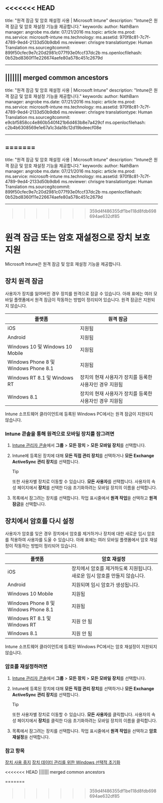 <<<<<<< HEAD
---
title: "원격 잠금 및 암호 재설정 사용 | Microsoft Intune"
description: "Intune은 원격 잠금 및 암호 재설정 기능을 제공합니다."
keywords: 
author: NathBarn
manager: angrobe
ms.date: 07/21/2016
ms.topic: article
ms.prod: 
ms.service: microsoft-intune
ms.technology: 
ms.assetid: 970f8c81-7c7f-4789-9ed4-2133d50b9db6
ms.reviewer: chrisgre
translationtype: Human Translation
ms.sourcegitcommit: 899f50cfec9e7c20d2981c077f93e0fccf37dc2b
ms.openlocfilehash: 0b52bd8360f11e226674aefe80a578c451c2679d

---
||||||| merged common ancestors
---
title: "원격 잠금 및 암호 재설정 사용 | Microsoft Intune"
description: "Intune은 원격 잠금 및 암호 재설정 기능을 제공합니다."
keywords: 
author: NathBarn
manager: angrobe
ms.date: 07/21/2016
ms.topic: article
ms.prod: 
ms.service: microsoft-intune
ms.technology: 
ms.assetid: 970f8c81-7c7f-4789-9ed4-2133d50b9db6
ms.reviewer: chrisgre
translationtype: Human Translation
ms.sourcegitcommit: e9cbf5858cc4e860b540f421b6d463b8e7a429cf
ms.openlocfilehash: c2b4b6308569e1e67a1c3da18c12d19bdeecf08e

---
=======
---
title: "원격 잠금 및 암호 재설정 사용 | Microsoft Intune"
description: "Intune은 원격 잠금 및 암호 재설정 기능을 제공합니다."
keywords: 
author: NathBarn
manager: angrobe
ms.date: 07/21/2016
ms.topic: article
ms.prod: 
ms.service: microsoft-intune
ms.technology: 
ms.assetid: 970f8c81-7c7f-4789-9ed4-2133d50b9db6
ms.reviewer: chrisgre
translationtype: Human Translation
ms.sourcegitcommit: 899f50cfec9e7c20d2981c077f93e0fccf37dc2b
ms.openlocfilehash: 0b52bd8360f11e226674aefe80a578c451c2679d

---
>>>>>>> 359d4f486355df1be118d8fdb698694ae632df85
# 원격 잠금 또는 암호 재설정으로 장치 보호 지원
Microsoft Intune은 원격 잠금 및 암호 재설정 기능을 제공합니다.

## 장치 원격 잠금
사용자가 장치를 잃어버린 경우 장치를 원격으로 잠글 수 있습니다. 아래 표에는 여러 모바일 플랫폼에서 원격 잠금이 작동하는 방법이 정리되어 있습니다. 원격 잠금은 지원되지 않습니다.

|플랫폼|원격 잠금|
|------------|---------------|
|iOS|지원됨|
|Android|지원됨|
|Windows 10 및 Windows 10 Mobile|지원됨|
|Windows Phone 8 및 Windows Phone 8.1|지원됨|
|Windows RT 8.1 및 Windows RT|장치의 현재 사용자가 장치를 등록한 사용자인 경우 지원됨|
|Windows 8.1|장치의 현재 사용자가 장치를 등록한 사용자인 경우 지원됨|

Intune 소프트웨어 클라이언트에 등록된 Windows PC에서는 원격 잠금이 지원되지 않습니다.

### Intune 콘솔을 통해 원격으로 모바일 장치를 잠그려면

1.  [Intune 관리자 콘솔](https://manage.microsoft.com/)에서 **그룹** &gt; **모든 장치** &gt; **모든 모바일 장치**를 선택합니다.

2.  Intune에 등록된 장치에 대해 **모든 직접 관리 장치**를 선택하거나 **모든 Exchange ActiveSync 관리 장치**를 선택합니다.

    > [!TIP]
    > 또한 사용자별 장치로 이동할 수 있습니다. **모든 사용자**를 선택합니다. 사용자의 속성 페이지에서 **장치**를 선택한 다음 초기화하려는 모바일 장치의 이름을 선택합니다.

3.  목록에서 잠그려는 장치를 선택합니다. 작업 표시줄에서 **원격 작업**을 선택하고 **원격 잠금**을 선택합니다.

## 장치에서 암호를 다시 설정
사용자가 암호를 잊은 경우 장치에서 암호를 제거하거나 장치에 대한 새로운 임시 암호를 적용하여 사용자를 도울 수 있습니다. 아래 표에는 여러 모바일 플랫폼에서 암호 재설정이 작동하는 방법이 정리되어 있습니다.

|플랫폼|암호 재설정|
|------------|------------------|
|iOS|장치에서 암호를 제거하도록 지원됩니다. 새로운 임시 암호를 만들지 않습니다.|
|Android|지원되며 임시 암호가 생성됩니다.|
|Windows 10 Mobile|지원됨|
|Windows Phone 8 및 Windows Phone 8.1|지원됨|
|Windows RT 8.1 및 Windows RT|지원 안 됨|
|Windows 8.1|지원 안 됨|

Intune 소프트웨어 클라이언트에 등록된 Windows PC에서는 암호 재설정이 지원되지 않습니다.

### 암호를 재설정하려면

1.  [Intune 관리자 콘솔](https://manage.microsoft.com/)에서 **그룹** &gt; **모든 장치** &gt; **모든 모바일 장치**를 선택합니다.

2.  Intune에 등록된 장치에 대해 **모든 직접 관리 장치**를 선택하거나 **모든 Exchange ActiveSync 관리 장치**를 선택합니다.

    > [!TIP]
    > 또한 사용자별 장치로 이동할 수 있습니다. **모든 사용자**를 클릭합니다. 사용자의 속성 페이지에서 **장치**를 클릭한 다음 초기화하려는 모바일 장치의 이름을 클릭합니다.

3.  목록에서 잠그려는 장치를 선택합니다. 작업 표시줄에서 **원격 작업**을 선택하고 **암호 재설정**을 선택합니다.


### 참고 항목
[장치 사용 중지](retire-devices-from-microsoft-intune-management.md)
[장치 데이터 관리를 위한 Windows 선택적 초기화](http://technet.microsoft.com/library/dn486874.aspx)


<<<<<<< HEAD
||||||| merged common ancestors
<!--HONumber=Jul16_HO4-->
=======
<!--HONumber=Sep16_HO2-->
>>>>>>> 359d4f486355df1be118d8fdb698694ae632df85

<!--HONumber=Sep16_HO2-->


